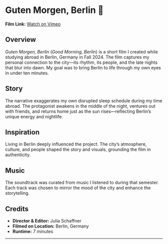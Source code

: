 # Guten Morgen, Berlin 🎥

**Film Link:** [Watch on Vimeo](https://vimeo.com/1122700622)

## Overview

*Guten Morgen, Berlin* (*Good Morning, Berlin*) is a short film I created while studying abroad in Berlin, Germany in Fall 2024. The film captures my personal connection to the city—its rhythm, its people, and the late nights that blur into dawn. My goal was to bring Berlin to life through my own eyes in under ten minutes.

## Story

The narrative exaggerates my own disrupted sleep schedule during my time abroad. The protagonist awakens in the middle of the night, ventures out with friends, and returns home just as the sun rises—reflecting Berlin’s unique energy and nightlife.

## Inspiration

Living in Berlin deeply influenced the project. The city’s atmosphere, culture, and people shaped the story and visuals, grounding the film in authenticity.

## Music

The soundtrack was curated from music I listened to during that semester. Each track was chosen to mirror the mood of the city and enhance the storytelling.

## Credits

* **Director & Editor:** Julia Schaffner
* **Filmed on Location:** Berlin, Germany
* **Runtime:** 7 minutes

---
 

